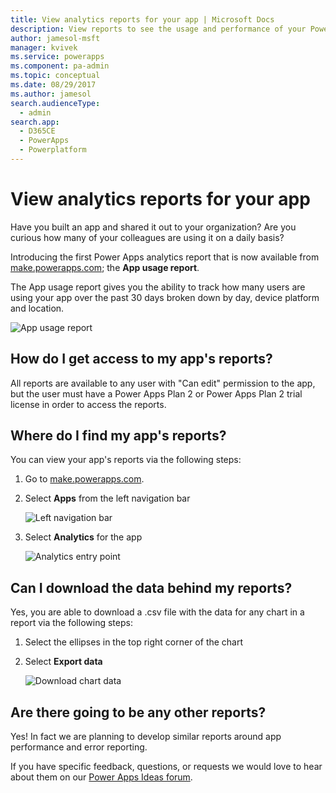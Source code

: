 ```yaml
---
title: View analytics reports for your app | Microsoft Docs
description: View reports to see the usage and performance of your Power Apps apps.
author: jamesol-msft
manager: kvivek
ms.service: powerapps
ms.component: pa-admin
ms.topic: conceptual
ms.date: 08/29/2017
ms.author: jamesol
search.audienceType: 
  - admin
search.app: 
  - D365CE
  - PowerApps
  - Powerplatform
---
```


# View analytics reports for your app
Have you built an app and shared it out to your organization?  Are you curious how many of your colleagues are using it on a daily basis?

Introducing the first  Power Apps analytics report that is now available from [make.powerapps.com](https://make.powerapps.com/?utm_source=padocs&utm_medium=linkinadoc&utm_campaign=referralsfromdoc); the **App usage report**.

The App usage report gives you the ability to track how many users are using your app over the past 30 days broken down by day, device platform and location.

![App usage report](./media/app-analytics/analytics.png)

## How do I get access to my app's reports?
All reports are available to any user with "Can edit" permission to the app, but the user must have a Power Apps Plan 2 or Power Apps Plan 2 trial license in order to access the reports.

## Where do I find my app's reports?
You can view your app's reports via the following steps:

1. Go to [make.powerapps.com](https://make.powerapps.com/?utm_source=padocs&utm_medium=linkinadoc&utm_campaign=referralsfromdoc).
2. Select **Apps** from the left navigation bar
   
    ![Left navigation bar](./media/app-analytics/left-nav.png)
3. Select **Analytics** for the app
   
    ![Analytics entry point](./media/app-analytics/analytics-entry-point.png)

## Can I download the data behind my reports?
Yes, you are able to download a .csv file with the data for any chart in a report via the following steps:

1. Select the ellipses in the top right corner of the chart
2. Select **Export data**
   
    ![Download chart data](./media/app-analytics/analytics-download.png)

## Are there going to be any other reports?
Yes! In fact we are planning to develop similar reports around app performance and error reporting.

If you have specific feedback, questions, or requests we would love to hear about them on our [Power Apps Ideas forum](https://powerusers.microsoft.com/t5/PowerApps-Ideas/idb-p/PowerAppsIdeas).

